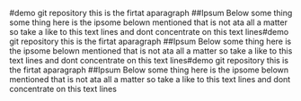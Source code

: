 #demo git repository
this is the firtat aparagraph
##Ipsum Below
some thing
some thing here is the ipsome belown mentioned that is not ata all a matter so take a like to this 
text lines and dont concentrate on this text lines#demo git repository
this is the firtat aparagraph
##Ipsum Below
some thing here is the ipsome belown mentioned that is not ata all a matter so take a like to this 
text lines and dont concentrate on this text lines#demo git repository
this is the firtat aparagraph
##Ipsum Below
some thing here is the ipsome belown mentioned that is not ata all a matter so take a like to this 
text lines and dont concentrate on this text lines